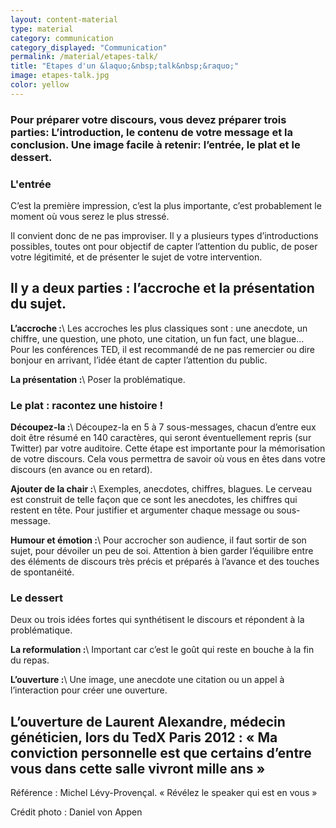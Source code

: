 ```yaml
---
layout: content-material
type: material
category: communication
category_displayed: "Communication"
permalink: /material/etapes-talk/
title: "Etapes d'un &laquo;&nbsp;talk&nbsp;&raquo;"
image: etapes-talk.jpg
color: yellow
---
```


### Pour préparer votre discours, vous devez préparer trois parties: L’introduction, le contenu de votre message et la conclusion. Une image facile à retenir: l’entrée, le plat et le dessert.

### L'entrée

C’est la première impression, c’est la plus importante, c’est probablement le moment où vous serez le plus stressé.

Il convient donc de ne pas improviser. Il y a plusieurs types d’introductions possibles, toutes ont pour objectif de capter l’attention du public, de poser votre légitimité, et de présenter le sujet de votre intervention.

## Il y a deux parties : l’accroche et la présentation du sujet.

**L’accroche :**\\
Les accroches les plus classiques sont : une anecdote, un chiffre, une question, une photo, une citation, un fun fact, une blague&hellip; Pour les conférences TED, il est recommandé de ne pas remercier ou dire bonjour en arrivant, l’idée étant de capter l’attention du public.

**La présentation :**\\
Poser la problématique.

### Le plat : racontez une histoire !

**Découpez-la :**\\
Découpez-la en 5 à 7 sous-messages, chacun d’entre eux doit être résumé en 140 caractères, qui seront éventuellement repris (sur Twitter) par votre auditoire. Cette étape est importante pour la mémorisation de votre discours. Cela vous permettra de savoir où vous en êtes dans votre discours (en avance ou en retard).

**Ajouter de la chair :**\\
Exemples, anecdotes, chiffres, blagues. Le cerveau est construit de telle façon que ce sont les anecdotes, les chiffres qui restent en tête. Pour justifier et argumenter chaque message ou sous-message.

**Humour et émotion :**\\
Pour accrocher son audience, il faut sortir de son sujet, pour dévoiler un peu de soi. Attention à bien garder l’équilibre entre des éléments de discours très précis et préparés à l’avance et des touches de spontanéité.

### Le dessert

Deux ou trois idées fortes qui synthétisent le discours et répondent à la problématique.

**La reformulation :**\\
Important car c’est le goût qui reste en bouche à la fin du repas.

**L’ouverture :**\\
Une image, une anecdote une citation ou un appel à l’interaction pour créer une ouverture.

## L’ouverture de Laurent Alexandre, médecin généticien, lors du TedX Paris 2012 : &laquo;&nbsp;Ma conviction personnelle est que certains d’entre vous dans cette salle vivront mille ans&nbsp;&raquo;

Référence : Michel Lévy-Provençal. &laquo;&nbsp;Révélez le speaker qui est en vous&nbsp;&raquo;

Crédit photo : Daniel von Appen

